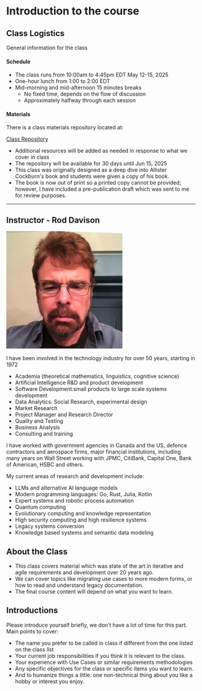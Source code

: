 # Introduction to the course

## Class Logistics

General information for the class

#### Schedule

- The class runs from 10:00am to 4:45pm EDT May 12-15, 2025
- One-hour lunch from 1:00 to 2:00 EDT
- Mid-morning and mid-afternoon 15 minutes breaks
    - No fixed time, depends on the flow of discussion
    - Approximately halfway through each session

#### Materials

There is a class materials repository located at:

[Class Repository](https://github.com/ExgnosisClasses/2509-UseCases-May12)

- Additional resources will be added as needed in response to what we cover in class
- The repository will be available for 30 days until Jun 15, 2025
- This class was originally designed as a deep dive into Allister Cockburn's book and students were given a copy of his book.
- The book is now out of print so a printed copy cannot be provided; however, I have included a pre-publication draft which was sent to me for review purposes.


---


## Instructor - Rod Davison

<img src="images/RodDavison.png" width="309"   alt=""/>

I have been involved in the technology industry for over 50 years, starting in 1972

- Academia (theoretical mathematics, linguistics, cognitive science)
- Artificial Intelligence R&D and product development
- Software Development:small products to large scale systems development
- Data Analytics: Social Research, experimental design
- Market Research
- Project Manager and Research Director
- Quality and Testing
- Business Analysis
- Consulting and training

I have worked with government agencies in Canada and the US, defence contractors and aerospace firms, major financial institutions, including many years on Wall Street working with JPMC, CitiBank, Capital One, Bank of American, HSBC and others.

My current areas of research and development include:

- LLMs and alternative AI language models
- Modern programming languages: Go, Rust, Julia, Kotlin
- Expert systems and robotic process automation
- Quantum computing
- Evolutionary computing and knowledge representation
- High security computing and high resilience systems
- Legacy systems conversion
- Knowledge based systems and semantic data modeling

## About the Class

- This class covers material which was state of the art in iterative and agile requirements and development over 20 years ago.
- We can cover topics like migrating use cases to more modern forms, or how to read and understand legacy documentation.
- The final course content will depend on what you want to learn.

## Introductions

Please introduce yourself briefly, we don't have a lot of time for this part. Main points to cover:

- The name you prefer to be called in class if different from the one listed on the class list
- Your current job responsibilities if you think it is relevant to the class.
- Your experience with Use Cases or similar requirements methodologies 
- Any specific objectives for the class or specific items you want to learn.
- And to humanize things a little: one non-technical thing about you like a hobby or interest you enjoy.

